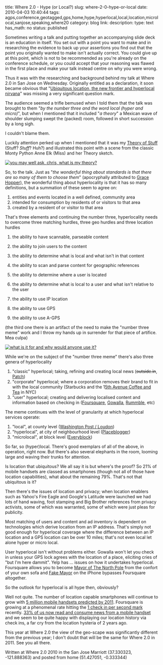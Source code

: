 title: Where 2.0 - Hype (or Local?)
slug: where-2-0-hype-or-local
date: 2010-04-03 10:40:44
tags: agps,conference,geotagged,gps,home,hype,hyperlocal,local,location,microlocal,sanjose,speaking,where20
category: blog
link: 
description: 
type: text
has_math: no
status: published

Sometimes writing a talk and putting together an accompanying slide deck is an education in itself. You set out with a point you want to make and in researching the evidence to back up your assertions you find out that the point you originally wanted to make isn't actually correct. You could give up at this point, which is not to be recommended as you're already on the conference schedule, or you could accept that your reasoning was flawed in the first place and make your talk instead centre on why you were wrong.

Thus it was with the researching and background behind my talk at Where 2.0 in San Jose on Wednesday. Originally entitled as a declaration, it soon became obvious that "[Ubiquitous location, the new frontier and hyperlocal nirvana](http://en.oreilly.com/where2010/public/schedule/detail/13234 "http://en.oreilly.com/where2010/public/schedule/detail/13234")" was missing a very significant question mark.


<!-- TEASER_END -->

The audience seemed a trifle bemused when I told them that the talk was brought to them "*by the number three and the word local (hyper and micro)*", but when I mentioned that it included "*a theory*" a Mexican wave of shoulder slumping swept the (packed) room, followed in short succession by a long sigh.

I couldn't blame them.

Luckily attention perked up when I mentioned that it was my [Theory of Stuff](/2010/02/01/the-theory-of-stuff/ "/2010/02/01/the-theory-of-stuff/") (Stuff? *Stuff*? Huh?) and illustrated this point with a scene from the classic Monty Python Anne Elk (Miss) and her Theory sketch.

[![you may well ask, chris, what is my theory?](http://farm3.static.flickr.com/2735/4484143781_28d4e368ea.jpg "you may well ask, chris, what is my theory?")](http://www.flickr.com/photos/vicchi/4484143781/ "http://www.flickr.com/photos/vicchi/4484143781/")

So, to the talk. Just as "*the wonderful thing about standards is that there are so many of them to choose them*" (apocryphally attributed to [Grace Hopper](http://en.wikiquote.org/wiki/Grace_Hopper "http://en.wikiquote.org/wiki/Grace_Hopper")), the wonderful thing about hyperlocality is that it has so many definitions, but a summation of these seem to agree on:
1. entities and events located in a well defined, community area
2. intended for consumption by residents of or visitors to that area
3. created by a resident of or visitor to that area


That's three elements and continuing the number three, hyperlocality needs to overcome three matching hurdles, three geo hurdles and three location hurdles
1. the ability to have scannable, parseable content
2. the ability to join users to the content
3. the ability to determine what is local and what isn't in that content


1. the ability to scan and parse content for geographic references
2. the ability to determine where a user is located
3. the ability to determine what is local to a user and what isn't relative to the user


1. the ability to use IP location
2. the ability to use GPS
3. the ability to use A-GPS


(the third one there is an artifact of the need to make the "number three meme" work and I throw my hands up in surrender for that piece of artifice. Mea culpa)

[![what is it for and why would anyone use it?](http://farm5.static.flickr.com/4011/4485870089_80d7838e5a_d.jpg "what is it for and why would anyone use it?")](http://www.flickr.com/photos/vicchi/4484143781/ "http://www.flickr.com/photos/vicchi/4484143781/")

While we're on the subject of the "number three meme" there's also three genera of hyperlocality
1. "classic" hyperlocal; taking, refining and creating local news (~~outside.in~~, [Patch](http://www.patch.com/ "http://www.patch.com/"))
2. "corporate" hyperlocal; where a corporation removes their brand to fit in with the local community (Starbucks and the 1[5th Avenue Coffee and Tea](http://www.flickr.com/photos/annshi/3879730603/ "http://www.flickr.com/photos/annshi/3879730603/") in NYC)
3. "user" hyperlocal; creating and delivering localised content and information based on checking in ([Foursquare](http://foursquare.com/ "http://foursquare.com/"), [Gowalla](http://gowalla.com/ "http://gowalla.com/"), [Rummble](http://www.rummble.com/ "http://www.rummble.com/"), etc)


The meme continues with the level of granularity at which hyperlocal services operate:
1. "local", at county level ([Washington Post / Loudon](http://voices.washingtonpost.com/loudoun/ "http://voices.washingtonpost.com/loudoun/"))
2. "hyperlocal", at city of neighbourhood level ([Placeblogger](http://www.placeblogger.com/ "http://www.placeblogger.com/"))
3. "microlocal", at block level ([Everyblock](http://www.everyblock.com/ "http://www.everyblock.com/"))


So far, so (hyper)local. There's good exemplars of all of the above, in operation, right now. But there's also several elephants in the room, looming large and waving their trunks for attention.

Is location that ubiquitous? We all say it is but where's the proof? So 21% of mobile handsets are classed as smartphones (though not all of those have location capabilities), what about the remaining 79%. That's not that ubiquitous is it?

Then there's the issues of location and privacy; when location enablers such as Yahoo's Fire Eagle and Google's Latitude were launched we had lots of hand waving, foot stamping and Big Brother references from privacy activists, some of which was warranted, some of which were just pleas for publicity.

Most matching of users and content and ad inventory is dependent on technologies which derive location from an IP address. That's simply not good enough for hyperlocal coverage where the difference between an IP location and a GPS location can be over 10 miles; that's not even local let alone hyper or micro local.

User hyperlocal isn't without problems either. Gowalla won't let you check in unless your GPS lock agrees with the location of a place, eliciting cries of "but I'm here dammit". Yelp has ... issues on how it undertakes hyperlocal. Foursquare allows you to become [Mayor of The North Pole](http://www.krazydad.com/blog/2010/02/mayor-of-the-north-pole/ "http://www.krazydad.com/blog/2010/02/mayor-of-the-north-pole/") from the confort of your own sofa and [Fake Mayor](http://www.fakemayor.com/ "http://www.fakemayor.com/") on the iPhone bypasses Foursquare altogether.

So the outlook for hyperlocal is all hype then, obviously?

Well not quite. The number of location capable smartphones will continue to grow with [5 million mobile handsets predicted by 2011](http://gigaom.com/2008/08/06/mobile-subscribers-forecast-to-top-5-billion-mark-by-2011/ "http://gigaom.com/2008/08/06/mobile-subscribers-forecast-to-top-5-billion-mark-by-2011/"). Foursquare is growing at a phenomenal rate hitting the [1 check in per second mark](http://techcrunch.com/2010/01/12/foursquare-check-ins/ "http://techcrunch.com/2010/01/12/foursquare-check-ins/") recently. [33% of us now read and consume news from a mobile handset](http://www.mobilemarketingandtechnology.com/?p=954 "http://www.mobilemarketingandtechnology.com/?p=954") and we seem to be quite happy with displaying our location history via check ins, a far cry from the location hysteria of 2 years ago.

This year at Where 2.0 the view of the geo-scape was significantly different from the previous year; I don't doubt that will be the same for Where 2.0 in 2011. See you all there.

Written at Where 2.0 2010 in the San Jose Marriott (37.330323, -121.888363) and posted from home (51.427051, -0.333344)

